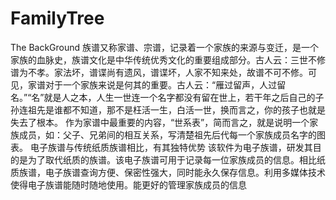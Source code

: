 # FamilyTree
The BackGround
族谱又称家谱、宗谱，记录着一个家族的来源与变迁，是一个家族的血脉史，族谱文化是中华传统优秀文化的重要组成部分。古人云：三世不修谱为不孝。家法坏，谱谍尚有遗风，谱谍坏，人家不知来处，故谱不可不修。可见，家谱对于一个家族来说是何其的重要。古人云：“雁过留声，人过留名。”“名”就是人之本，人生一世连一个名字都没有留在世上，若干年之后自己的子孙连祖先是谁都不知道，那不是枉活一生，白活一世，换而言之，你的孩子也就是失去了根本。
作为家谱中最重要的内容，“世系表”，简而言之，就是说明一个家族成员，如：父子、兄弟间的相互关系，写清楚祖先后代每一个家族成员名字的图表。
电子族谱与传统纸质族谱相比，有其独特优势
该软件为电子族谱，研发其目的是为了取代纸质的族谱。该电子族谱可用于记录每一位家族成员的信息。相比纸质族谱，电子族谱查询方便、保密性强大，同时能永久保存信息。利用多媒体技术使得电子族谱能随时随地使用。能更好的管理家族成员的信息
